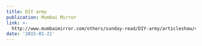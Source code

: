 ```yaml
---
title: DIY army
publication: Mumbai Mirror
link: >-
  http://www.mumbaimirror.com/others/sunday-read/DIY-army/articleshow/45837293.cms
date: '2015-01-21'
---
```


